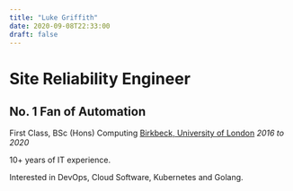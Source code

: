 ```yaml
---
title: "Luke Griffith"
date: 2020-09-08T22:33:00
draft: false
---
```


# Site Reliability Engineer
## No. 1 Fan of Automation

First Class, BSc (Hons) Computing [Birkbeck, University of London](http://www.bbk.ac.uk/) _2016 to 2020_

10+ years of IT experience. 

Interested in DevOps, Cloud Software, Kubernetes and Golang.

<div data-iframe-width="150" data-iframe-height="270" data-share-badge-id="7a867d30-cdad-400f-aa36-d4207193c75c" data-share-badge-host="https://www.credly.com"></div><script type="text/javascript" async src="//cdn.credly.com/assets/utilities/embed.js"></script>

<div data-iframe-width="150" data-iframe-height="270" data-share-badge-id="7da74e70-2116-4417-a8e0-731155e1de9f" data-share-badge-host="https://www.youracclaim.com"></div><script type="text/javascript" async src="//cdn.youracclaim.com/assets/utilities/embed.js"></script>

<div data-iframe-width="150" data-iframe-height="270" data-share-badge-id="68de91c3-dbe4-4c35-bc7d-388818055631" data-share-badge-host="https://www.youracclaim.com"></div><script type="text/javascript" async src="//cdn.youracclaim.com/assets/utilities/embed.js"></script>


